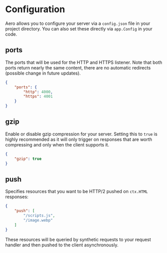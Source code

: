 # Configuration

Aero allows you to configure your server via a `config.json` file in your project directory. You can also set these directly via `app.Config` in your code.

## ports

The ports that will be used for the HTTP and HTTPS listener. Note that both ports return nearly the same content, there are no automatic redirects (possible change in future updates).

```json
{
	"ports": {
		"http": 4000,
		"https": 4001
	}
}
```

## gzip

Enable or disable gzip compression for your server. Setting this to `true` is highly recommended as it will only trigger on responses that are worth compressing and only when the client supports it.

```json
{
	"gzip": true
}
```

## push

Specifies resources that you want to be HTTP/2 pushed on `ctx.HTML` responses:

```json
{
	"push": [
		"/scripts.js",
		"/image.webp"
	]
}
```

These resources will be queried by synthetic requests to your request handler and then pushed to the client asynchronously.
